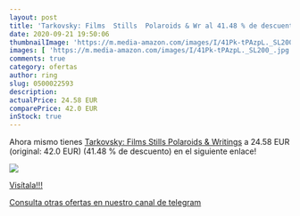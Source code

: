 ```yaml
---
layout: post
title: 'Tarkovsky: Films  Stills  Polaroids & Wr al 41.48 % de descuento'
date: 2020-09-21 19:50:06
thumbnailImage: 'https://m.media-amazon.com/images/I/41Pk-tPAzpL._SL200_.jpg'
images: [ 'https://m.media-amazon.com/images/I/41Pk-tPAzpL._SL200_.jpg' ]
comments: true
category: ofertas
author: ring
slug: 0500022593
description:
actualPrice: 24.58 EUR
comparePrice: 42.0 EUR
inStock: true
---
```


Ahora mismo tienes [Tarkovsky: Films  Stills  Polaroids & Writings](https://www.amazon.com/dp/0500022593/?tag=redken08-20) a 24.58 EUR (original: 42.0 EUR) (41.48 %  de descuento) en el siguiente enlace!

[![](https://m.media-amazon.com/images/I/41Pk-tPAzpL._SL200_.jpg)](https://www.amazon.com/dp/0500022593/?tag=redken08-20)

[Visítala!!!](https://www.amazon.com/dp/0500022593/?tag=redken08-20)

[Consulta otras ofertas en nuestro canal de telegram](https://t.me/s/ofertas25)
